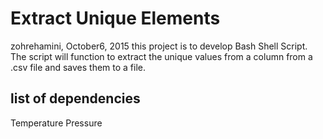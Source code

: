 # Extract Unique Elements
zohrehamini, October6, 2015
this project is to develop Bash Shell Script.
The script will function to extract the unique values from a column from 
a .csv file and saves them to a file.

## list of dependencies
Temperature
Pressure






